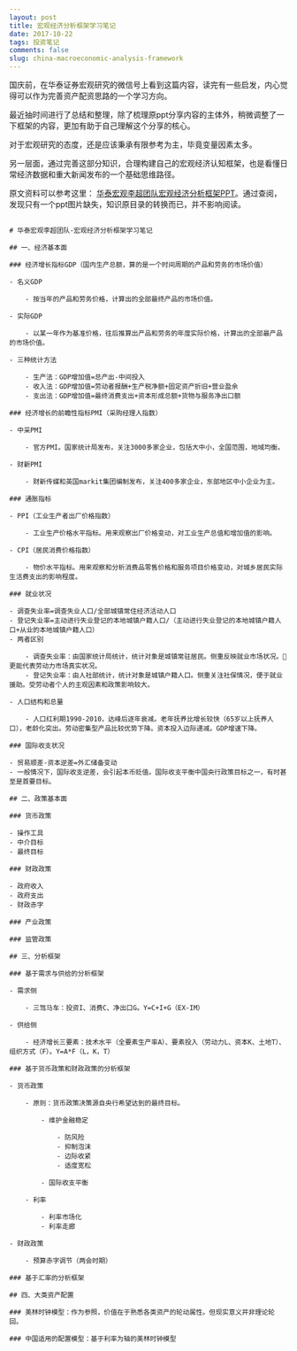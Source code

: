 ```yaml
---
layout: post
title: 宏观经济分析框架学习笔记
date: 2017-10-22
tags: 投资笔记
comments: false
slug: china-macroeconomic-analysis-framework
---
```


国庆前，在华泰证券宏观研究的微信号上看到这篇内容，读完有一些启发，内心觉得可以作为完善资产配资思路的一个学习方向。

最近抽时间进行了总结和整理，除了梳理原ppt分享内容的主体外，稍微调整了一下框架的内容，更加有助于自己理解这个分享的核心。

对于宏观研究的态度，还是应该秉承有限参考为主，毕竟变量因素太多。

另一层面，通过完善这部分知识，合理构建自己的宏观经济认知框架，也是看懂日常经济数据和重大新闻发布的一个基础思维路径。

原文资料可以参考这里：
[华泰宏观李超团队宏观经济分析框架PPT](https://read01.com/aAmeyEd.html "原笔记三方存储")。通过查阅，发现只有一个ppt图片缺失，知识原目录的转换而已，并不影响阅读。


```markmap

# 华泰宏观李超团队-宏观经济分析框架学习笔记

## 一、经济基本面

### 经济增长指标GDP（国内生产总额，算的是一个时间周期的产品和劳务的市场价值）

- 名义GDP

	- 按当年的产品和劳务价格，计算出的全部最终产品的市场价值。

- 实际GDP

	- 以某一年作为基准价格，往后推算出产品和劳务的年度实际价格，计算出的全部最产品的市场价值。

- 三种统计方法

	- 生产法：GDP增加值=总产出-中间投入
	- 收入法：GDP增加值=劳动者报酬+生产税净额+固定资产折旧+营业盈余
	- 支出法：GDP增加值=最终消费支出+资本形成总额+货物与服务净出口额

### 经济增长的前瞻性指标PMI（采购经理人指数）

- 中采PMI

	- 官方PMI。国家统计局发布，关注3000多家企业，包括大中小，全国范围，地域均衡。

- 财新PMI

	- 财新传媒和英国markit集团编制发布，关注400多家企业，东部地区中小企业为主。

### 通胀指标

- PPI（工业生产者出厂价格指数）

	- 工业生产价格水平指标。用来观察出厂价格变动，对工业生产总值和增加值的影响。

- CPI（居民消费价格指数）

	- 物价水平指标。用来观察和分析消费品零售价格和服务项目价格变动，对城乡居民实际生活费支出的影响程度。

### 就业状况

- 调查失业率=调查失业人口/全部城镇常住经济活动人口
- 登记失业率=主动进行失业登记的本地城镇户籍人口/（主动进行失业登记的本地城镇户籍人口+从业的本地城镇户籍人口）
- 两者区别

	- 调查失业率：由国家统计局统计，统计对象是城镇常驻居民。侧重反映就业市场状况。🌟更能代表劳动力市场真实状况。
	- 登记失业率：由人社部统计，统计对象是城镇户籍人口。侧重关注社保情况，便于就业援助。受劳动者个人的主观因素和政策影响较大。

- 人口结构和总量

	- 人口红利期1990-2010，达峰后逐年衰减。老年抚养比增长较快（65岁以上抚养人口），老龄化突出。劳动密集型产品比较优势下降。资本投入边际递减。GDP增速下降。

### 国际收支状况

- 贸易顺差-资本逆差=外汇储备变动
- 一般情况下，国际收支逆差，会引起本币贬值。国际收支平衡中国央行政策目标之一，有时甚至是首要目标。

## 二、政策基本面

### 货币政策

- 操作工具
- 中介目标
- 最终目标

### 财政政策

- 政府收入
- 政府支出
- 财政赤字

### 产业政策

### 监管政策

## 三、分析框架

### 基于需求与供给的分析框架

- 需求侧

	- 三驾马车：投资I、消费C、净出口G。Y=C+I+G（EX-IM）

- 供给侧

	- 经济增长三要素：技术水平（全要素生产率A）、要素投入（劳动力L、资本K、土地T）、组织方式（F）。Y=A*F（L，K，T）

### 基于货币政策和财政政策的分析框架

- 货币政策

	- 原则：货币政策决策源自央行希望达到的最终目标。

		- 维护金融稳定

			- 防风险
			- 抑制泡沫
			- 边际收紧
			- 适度宽松

		- 国际收支平衡

	- 利率

		- 利率市场化
		- 利率走廊

- 财政政策

	- 预算赤字调节（两会时期）

### 基于汇率的分析框架

## 四、大类资产配置

### 美林时钟模型：作为参照，价值在于熟悉各类资产的轮动属性。但现实意义并非理论轮回。

### 中国适用的配置模型：基于利率为轴的美林时钟模型

```
